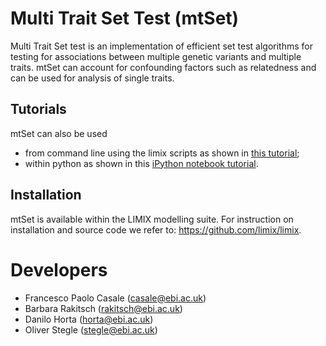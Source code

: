 # Multi Trait Set Test (mtSet)

Multi Trait Set test is an implementation of efficient set test algorithms for testing for associations between multiple genetic variants and multiple traits.
mtSet can account for confounding factors such as relatedness and can be used for analysis of single traits.

## Tutorials

mtSet can also be used
- from command line using the limix scripts as shown in [this tutorial](mtSet_commandline.ipynb);
- within python as shown in this [iPython notebook tutorial](mtSet_python.ipynb).

## Installation

mtSet is available within the LIMIX modelling suite. 
For instruction on installation and source code we refer to: https://github.com/limix/limix.

# Developers

- Francesco Paolo Casale (<casale@ebi.ac.uk>)
- Barbara Rakitsch (<rakitsch@ebi.ac.uk>)
- Danilo Horta (<horta@ebi.ac.uk>)
- Oliver Stegle (<stegle@ebi.ac.uk>)
